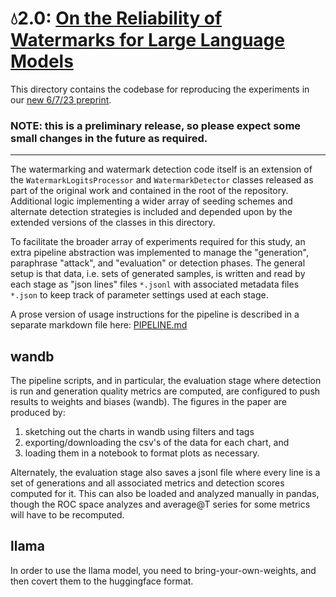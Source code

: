 # 💧2.0: [On the Reliability of Watermarks for Large Language Models](https://arxiv.org/abs/2306.04634)

This directory contains the codebase for reproducing the experiments in our [new 6/7/23 preprint](https://arxiv.org/abs/2306.04634).

### **NOTE**: this is a preliminary release, so please expect some small changes in the future as required.

---

The watermarking and watermark detection code itself is an extension of the `WatermarkLogitsProcessor` and `WatermarkDetector` classes released as part of the original work and contained in the root of the repository. Additional logic implementing a wider array of seeding schemes and alternate detection strategies is included and depended upon by the extended versions of the classes in this directory. 

To facilitate the broader array of experiments required for this study, an extra pipeline abstraction was implemented to manage the "generation", paraphrase "attack", and "evaluation" or detection phases. The general setup is that data, i.e. sets of generated samples, is written and read by each stage as "json lines" files `*.jsonl` with associated metadata files `*.json` to keep track of parameter settings used at each stage.

A prose version of usage instructions for the pipeline is described in a separate markdown file here: [PIPELINE.md](PIPELINE.md)

## wandb

The pipeline scripts, and in particular, the evaluation stage where detection is run and generation quality metrics are computed, are configured to push results to weights and biases (wandb). The figures in the paper are produced by:
1. sketching out the charts in wandb using filters and tags 
2. exporting/downloading the csv's of the data for each chart, and 
3. loading them in a notebook to format plots as necessary.

Alternately, the evaluation stage also saves a jsonl file where every line is a set of generations and all associated metrics and detection scores computed for it. This can also be loaded and analyzed manually in pandas, though the ROC space analyzes and average@T series for some metrics will have to be recomputed.

## llama

In order to use the llama model, you need to bring-your-own-weights, and then covert them to the huggingface format. 

